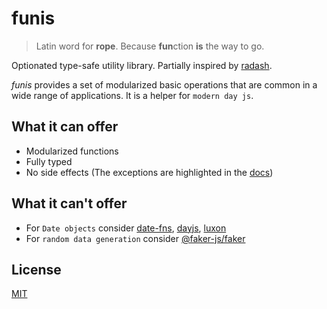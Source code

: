 # funis

> Latin word for **rope**. Because **fun**ction **is** the way to go.

Optionated type-safe utility library. Partially inspired by
[radash](https://www.npmjs.com/package/radash).

_funis_ provides a set of modularized basic operations that are common
in a wide range of applications. It is a helper for `modern day js`.

## What it can offer

- Modularized functions
- Fully typed
- No side effects (The exceptions are highlighted in the
  [docs](https://joao-arthur.github.io/funis/))

## What it can't offer

- For `Date objects` consider
  [date-fns](https://www.npmjs.com/package/date-fns),
  [dayjs](https://www.npmjs.com/package/dayjs),
  [luxon](https://www.npmjs.com/package/luxon)
- For `random data generation` consider
  [@faker-js/faker](https://www.npmjs.com/package/@faker-js/faker)

## License

[MIT](LICENSE)
